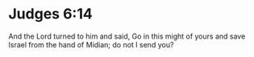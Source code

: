 # Judges 6:14

And the Lord turned to him and said, Go in this might of yours and save Israel from the hand of Midian; do not I send you?
